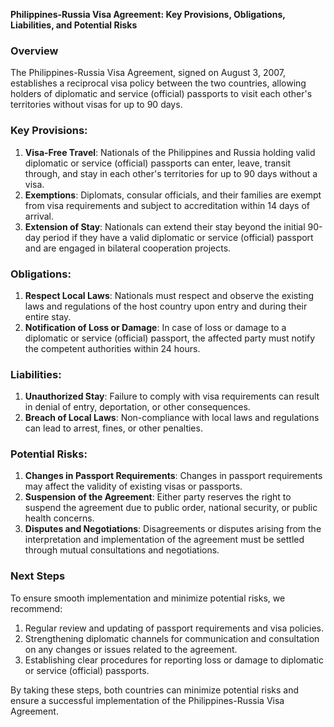 **Philippines-Russia Visa Agreement: Key Provisions, Obligations, Liabilities, and Potential Risks**

### Overview
The Philippines-Russia Visa Agreement, signed on August 3, 2007, establishes a reciprocal visa policy between the two countries, allowing holders of diplomatic and service (official) passports to visit each other's territories without visas for up to 90 days.

### Key Provisions:

1. **Visa-Free Travel**: Nationals of the Philippines and Russia holding valid diplomatic or service (official) passports can enter, leave, transit through, and stay in each other's territories for up to 90 days without a visa.
2. **Exemptions**: Diplomats, consular officials, and their families are exempt from visa requirements and subject to accreditation within 14 days of arrival.
3. **Extension of Stay**: Nationals can extend their stay beyond the initial 90-day period if they have a valid diplomatic or service (official) passport and are engaged in bilateral cooperation projects.

### Obligations:

1. **Respect Local Laws**: Nationals must respect and observe the existing laws and regulations of the host country upon entry and during their entire stay.
2. **Notification of Loss or Damage**: In case of loss or damage to a diplomatic or service (official) passport, the affected party must notify the competent authorities within 24 hours.

### Liabilities:

1. **Unauthorized Stay**: Failure to comply with visa requirements can result in denial of entry, deportation, or other consequences.
2. **Breach of Local Laws**: Non-compliance with local laws and regulations can lead to arrest, fines, or other penalties.

### Potential Risks:

1. **Changes in Passport Requirements**: Changes in passport requirements may affect the validity of existing visas or passports.
2. **Suspension of the Agreement**: Either party reserves the right to suspend the agreement due to public order, national security, or public health concerns.
3. **Disputes and Negotiations**: Disagreements or disputes arising from the interpretation and implementation of the agreement must be settled through mutual consultations and negotiations.

### Next Steps
To ensure smooth implementation and minimize potential risks, we recommend:

1. Regular review and updating of passport requirements and visa policies.
2. Strengthening diplomatic channels for communication and consultation on any changes or issues related to the agreement.
3. Establishing clear procedures for reporting loss or damage to diplomatic or service (official) passports.

By taking these steps, both countries can minimize potential risks and ensure a successful implementation of the Philippines-Russia Visa Agreement.